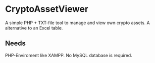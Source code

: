 # CryptoAssetViewer
A simple PHP + TXT-file tool to manage and view own crypto assets. A alternative to an Excel table.


Needs
-----

PHP-Enviroment like XAMPP. No MySQL database is required.